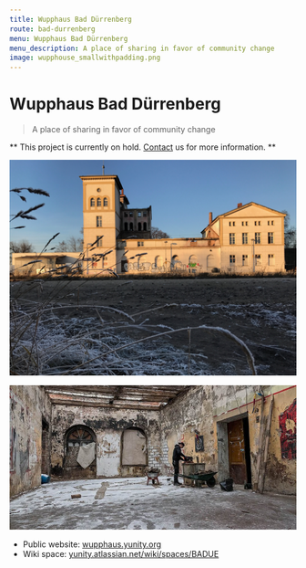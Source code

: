 ```yaml
---
title: Wupphaus Bad Dürrenberg
route: bad-durrenberg
menu: Wupphaus Bad Dürrenberg
menu_description: A place of sharing in favor of community change
image: wupphouse_smallwithpadding.png
---
```


# Wupphaus Bad Dürrenberg

> A place of sharing in favor of community change

** This project is currently on hold. [Contact](../imprint) us for more information. **

![](IMG_0277-2.jpg)

![](b-wupp-haus-190116.jpg)

* Public website: [wupphaus.yunity.org](https://wupphaus.yunity.org/?target=_blank)
* Wiki space: [yunity.atlassian.net/wiki/spaces/BADUE](https://yunity.atlassian.net/wiki/spaces/BADUE?target=_blank)